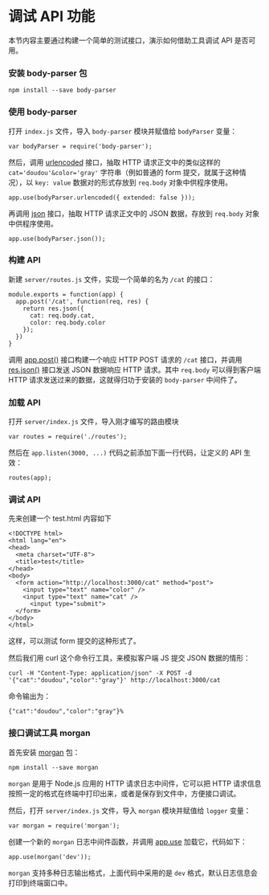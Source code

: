 # 调试 API 功能

本节内容主要通过构建一个简单的测试接口，演示如何借助工具调试 API 是否可用。

### 安装 body-parser 包

```
npm install --save body-parser
```

### 使用 body-parser

打开 `index.js` 文件，导入 `body-parser` 模块并赋值给 `bodyParser` 变量：

```
var bodyParser = require('body-parser');
```

然后，调用 [urlencoded](https://github.com/expressjs/body-parser#bodyparserurlencodedoptions) 接口，抽取 HTTP 请求正文中的类似这样的 `cat='doudou'&color='gray'` 字符串（例如普通的 form 提交，就属于这种情况），以 `key: value` 数据对的形式存放到 `req.body` 对象中供程序使用。

```
app.use(bodyParser.urlencoded({ extended: false }));
```

再调用 [json](https://github.com/expressjs/body-parser#bodyparserjsonoptions) 接口，抽取 HTTP 请求正文中的 JSON 数据，存放到 `req.body` 对象中供程序使用。

```
app.use(bodyParser.json());
```

### 构建 API

新建 `server/routes.js` 文件，实现一个简单的名为 `/cat` 的接口：

```
module.exports = function(app) {
  app.post('/cat', function(req, res) {
    return res.json({
      cat: req.body.cat,
      color: req.body.color
    });
  })
}
```

调用 [app.post()](https://expressjs.com/en/4x/api.html#app.post.method) 接口构建一个响应 HTTP POST 请求的 `/cat` 接口，并调用 [res.json()](http://expressjs.com/en/api.html#res.json) 接口发送 JSON 数据响应 HTTP 请求。其中 `req.body` 可以得到客户端 HTTP 请求发送过来的数据，这就得归功于安装的 `body-parser` 中间件了。

### 加载 API

打开 `server/index.js` 文件，导入刚才编写的路由模块

```
var routes = require('./routes');
```

然后在 `app.listen(3000, ...)` 代码之前添加下面一行代码，让定义的 API 生效：

```
routes(app);
```

### 调试 API

先来创建一个 test.html 内容如下

```
<!DOCTYPE html>
<html lang="en">
<head>
  <meta charset="UTF-8">
  <title>test</title>
</head>
<body>
  <form action="http://localhost:3000/cat" method="post">
    <input type="text" name="color" />
    <input type="text" name="cat" />
      <input type="submit">
  </form>
</body>
</html>
```

这样，可以测试 form 提交的这种形式了。


然后我们用 curl 这个命令行工具，来模拟客户端 JS 提交 JSON 数据的情形：


```
curl -H "Content-Type: application/json" -X POST -d '{"cat":"doudou","color":"gray"}' http://localhost:3000/cat
```

命令输出为：

```
{"cat":"doudou","color":"gray"}%
```


### 接口调试工具 morgan

首先安装 [morgan](https://www.npmjs.com/package/morgan) 包：

```
npm install --save morgan
```

`morgan` 是用于 Node.js 应用的 HTTP 请求日志中间件，它可以把 HTTP 请求信息按照一定的格式在终端中打印出来，或者是保存到文件中，方便接口调试。


然后，打开 `server/index.js` 文件，导入 `morgan` 模块并赋值给 `logger` 变量：

```
var morgan = require('morgan');
```

创建一个新的 `morgan` 日志中间件函数，并调用 [app.use](https://expressjs.com/en/4x/api.html#app.use) 加载它，代码如下：

```
app.use(morgan('dev'));
```

`morgan` 支持多种日志输出格式，上面代码中采用的是 `dev` 格式，默认日志信息会打印到终端窗口中。
